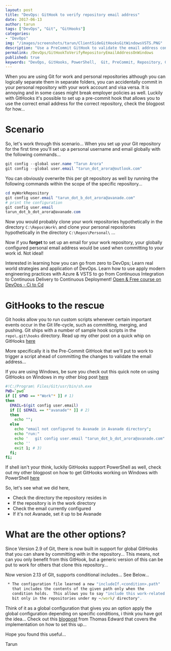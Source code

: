 ```yaml
---
layout: post
title: "DevOps: GitHook to verify repository email address"
date: 2017-06-13
author: tarun
tags: ["DevOps", "Git", "GitHooks"]
categories:
- "DevOps"
img: "/images/screenshots/tarun/ClientSideGitHooksGitWindowsVSTS.PNG"
description: "Use a PreCommit GitHook to validate the email address configured in the configuration to avoid accidentally committing changes in work repository with personal email and visa versa..."
permalink: /DevOps/GitHookToVerifyRepositoryEmailAddressOnWindows
published: true
keywords: "DevOps, GitHooks, PowerShell,  Git, PreCommit, Repository, GlobalConfiguration, GitHooks Windows, Global GitHooks, Git Conditional Includes, GitHooks Tarun"
---
```

When you are using Git for work and personal repositories although you can logically separate them in separate folders, you can accidentally commit in your personal repository with your work account and visa versa. It is annoying and in some cases might break employer policies as well. Luckily with GitHooks it's possible to set up a pre-commit hook that allows you to use the correct email address for the correct repository, check the blogpost for how... 
<!--more -->

# Scenario 
So, let's work through this scenario... When you set up your Git repository for the first time you'll set up a personal username and email globally with the following commands...

``` powershell
git config --global user.name "Tarun Arora"
git config --global user.email "tarun_dot_arora@outlook.com"
```

You can obviously overwrite this per git repository as well by running the following commands within the scope of the specific repository...

``` powershell
cd myWorkRepository
git config user.email "tarun_dot_b_dot_arora@avanade.com"
# print the configuration
git config user.email
tarun_dot_b_dot_arora@avanade.com
``` 

Now you would probably clone your work repositories hypothetically in the directory `C:\Repos\Work\` and clone your personal repositories hypothetically in the directory `C:\Repos\Personal\` ...

Now if you __forget__ to set up an email for your work repository, your globally configured personal email address would be used when committing to your work id. Not ideal! 


Interested in learning how you can go from zero to DevOps; Learn real world strategies and application of DevOps. Learn how to use apply modern engineering practices with Azure & VSTS to go from Continuous Integration to Continuous Delivery to Continuous Deployment! 
[Open & Free course on DevOps - Ci to Cd](http://www.visualstudiogeeks.com/DevOps/DevOpsTrainingCiCdWithGitVstsAzure)


# GitHooks to the rescue 
Git hooks allow you to run custom scripts whenever certain important events occur in the Git life-cycle, such as committing, merging, and pushing. Git ships with a number of sample hook scripts in the `repo\.git\hooks` directory. Read up my other post on a quick whip on GitHooks [here](http://www.visualstudiogeeks.com/DevOps/UsingGitHooksWithVstsGitOnWindows#so-where-do-i-start)
 
More specifically it is the Pre-Commit GitHook that we'll put to work to trigger a script ahead of committing the changes to validate the email address...

If you are using Windows, be sure you check out this quick note on using GitHooks on Windows in my other blog post [here](http://www.visualstudiogeeks.com/DevOps/UsingGitHooksWithVstsGitOnWindows#githooks-oh-windows)

``` sh
#!C:/Program\ Files/Git/usr/bin/sh.exe
PWD=`pwd`
if [[ $PWD == *"Work"* ]] # 1)
then
  EMAIL=$(git config user.email)
  if [[ $EMAIL == *"avanade"* ]] # 2)
  then
    echo "";
  else
    echo "email not configured to Avanade in Avanade directory";
    echo "run:"
    echo '   git config user.email "tarun_dot_b_dot_arora@avanade.com"'
    echo ''
    exit 1; # 3)
  fi;
fi;

```

If shell isn't your think, luckily GitHooks support PowerShell as well, check out my other blogpost on how to get GitHooks working on Windows with PowerShell [here](http://www.visualstudiogeeks.com/DevOps/UsingPowerShellForGitHooksWithVstsGitOnWindows#invoke-powershell-script-in-githook) 

So, let's see what we did here, 
+ Check the directory the repository resides in
+ If the repository is in the work directory 
+ Check the email currently configured
+ If it's not Avanade, set it up to be Avanade  

# What are the other options? 

Since Version 2.9 of Git, there is now built in support for global GitHooks that you can share by committing with in the repository... This means, not can you only benefit from this GitHook, but a generic version of this can be put to work for others that clone this repository...

Now version 2.13 of GIt, supports conditional includes... See Below...

``` cmd
 * The configuration file learned a new "includeIf.<condition>.path"
   that includes the contents of the given path only when the
   condition holds.  This allows you to say "include this work-related
   bit only in the repositories under my ~/work/ directory".
```

Think of it as a global configuration that gives you an option apply the global configuration depending on specific conditions, i think you have got the idea... Check out this [blogpost](https://www.edwardthomson.com/blog/git_conditional_includes.html) from Thomas Edward that covers the implementation on how to set this up...

Hope you found this useful...

Tarun 